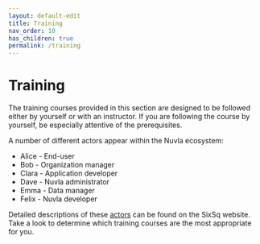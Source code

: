 ```yaml
---
layout: default-edit
title: Training
nav_order: 10
has_children: true
permalink: /training
---
```


# Training

The training courses provided in this section are designed to be
followed either by yourself or with an instructor.  If you are
following the course by yourself, be especially attentive of the
prerequisites.

A number of different actors appear within the Nuvla ecosystem:

 - Alice - End-user
 - Bob - Organization manager
 - Clara - Application developer
 - Dave - Nuvla administrator
 - Emma - Data manager
 - Felix - Nuvla developer

Detailed descriptions of these
[actors](https://sixsq.com/developer/personae) can be found on the
SixSq website. Take a look to determine which training courses are the
most appropriate for you.
